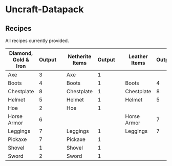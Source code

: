 # Uncraft-Datapack

## Recipes
All recipes currently provided.

| Diamond, Gold & Iron | Output | | Netherite Items | Output | | Leather Items | Output |
|----------------------|--------|-|-----------------|--------|-|---------------|--------|
| Axe                  | 3      | | Axe             | 1      | |               |        |
| Boots                | 4      | | Boots           | 1      | | Boots         | 4      |
| Chestplate           | 8      | | Chestplate      | 1      | | Chestplate    | 8      |
| Helmet               | 5      | | Helmet          | 1      | | Helmet        | 5      |
| Hoe                  | 2      | | Hoe             | 1      | |               |        |
| Horse Armor          | 6      | |                 |        | | Horse Armor   | 7      |
| Leggings             | 7      | | Leggings        | 1      | | Leggings      | 7      |
| Pickaxe              | 7      | | Pickaxe         | 1      | |               |        |
| Shovel               | 1      | | Shovel          | 1      | |               |        |
| Sword                | 2      | | Sword           | 1      | |               |        |